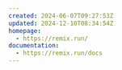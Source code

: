 ```yaml
---
created: 2024-06-07T09:27:53Z
updated: 2024-12-10T08:34:54Z
homepage:
  - https://remix.run/
documentation:
  - https://remix.run/docs
---
```

